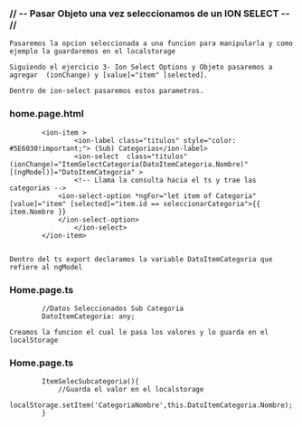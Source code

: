### // -- Pasar Objeto una vez seleccionamos de un ION SELECT -- //

    Pasaremos la opcion seleccionada a una funcion para manipularla y como ejemplo la guardaremos en el localstorage

    Siguiendo el ejercicio 3- Ion Select Options y Objeto pasaremos a agregar  (ionChange) y [value]="item" [selected].

    Dentro de ion-select pasaremos estos parametros.

### home.page.html

            <ion-item >
                    <ion-label class="titulos" style="color: #5E6030!important;"> (Sub) Categorias</ion-label>
                    <ion-select  class="titulos" (ionChange)="ItemSelectCategoria(DatoItemCategoria.Nombre)" [(ngModel)]="DatoItemCategoria" >
                    <!-- Llama la consulta hacia el ts y trae las categorias -->
                <ion-select-option *ngFor="let item of Categoria"  [value]="item" [selected]="item.id == seleccionarCategoria">{{ item.Nombre }}
                </ion-select-option>    
                    </ion-select>
            </ion-item>


    Dentro del ts export declaramos la variable DatoItemCategoria que refiere al ngModel

### Home.page.ts

            //Datos Seleccionados Sub Categoria
            DatoItemCategoria: any;

    Creamos la funcion el cual le pasa los valores y lo guarda en el localStorage

### Home.page.ts

            ItemSelecSubcategoria(){
                //Guarda el valor en el localstorage
                localStorage.setItem('CategoriaNombre',this.DatoItemCategoria.Nombre);
            }

    